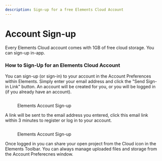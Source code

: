 ```yaml
---
description: Sign-up for a free Elements Cloud Account
---
```


# Account Sign-up

Every Elements Cloud account comes with 1GB of free cloud storage. You can sign-up in-app.

### How to Sign-Up for an Elements Cloud Account

You can sign-up (or sign-in) to your account in the Account Preferences within Elements. Simply enter your email address and click the "Send Sign-in Link" button. An account will be created for you, or you will be logged in (if you already have an account).

<figure><img src="../.gitbook/assets/CleanShot 2024-09-10 at 1 .34.01@2x.png" alt=""><figcaption><p>Elements Account Sign-up</p></figcaption></figure>

A link will be sent to the email address you entered, click this email link within 3 minutes to register or log in to your account.

<figure><img src="../.gitbook/assets/CleanShot 2024-09-10 at 1 .35.27@2x.png" alt=""><figcaption><p>Elements Account Sign-up</p></figcaption></figure>

Once logged in you can share your open project from the Cloud icon in the Elements Toolbar. You can always manage uploaded files and storage from the Account Preferecnes window.

<figure><img src="../.gitbook/assets/CleanShot 2024-09-10 at 2 .09.44@2x.png" alt=""><figcaption></figcaption></figure>

